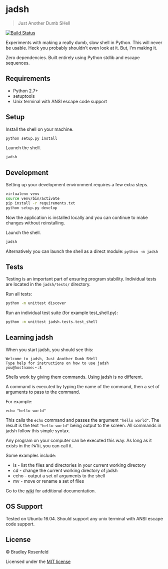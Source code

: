 # jadsh 

> Just Another Dumb SHell

[![Build Status](https://travis-ci.org/BoringCode/jadsh.svg?branch=master)](https://travis-ci.org/BoringCode/jadsh)

Experiments with making a really dumb, slow shell in Python. This will never be usable. Heck you probably shouldn't even look at it. But, I'm making it.

Zero dependencies. Built entirely using Python stdlib and escape sequences.

## Requirements

- Python 2.7+
- setuptools
- Unix terminal with ANSI escape code support

## Setup

Install the shell on your machine.

```bash
python setup.py install
```

Launch the shell.

```bash
jadsh
```

## Development

Setting up your development environment requires a few extra steps. 

```bash
virtualenv venv
source venv/bin/activate
pip install -r requirements.txt
python setup.py develop
```

Now the application is installed locally and you can continue to make changes without reinstalling.

Launch the shell.

```bash
jadsh
```

Alternatively you can launch the shell as a direct module: `python -m jadsh`

## Tests

Testing is an important part of ensuring program stability. Individual tests are located in the `jadsh/tests/` directory.

Run all tests:

```bash
python -m unittest discover
```

Run an individual test suite (for example test_shell.py):

```bash
python -m unittest jadsh.tests.test_shell
```

## Learning jadsh

When you start jadsh, you should see this:

```
Welcome to jadsh, Just Another Dumb SHell
Type help for instructions on how to use jadsh
you@hostname:~:$ 
```

Shells work by giving them commands. Using jadsh is no different.

A command is executed by typing the name of the command, then a set of arguments to pass to the command.

For example:

```
echo "hello world"
```

This calls the `echo` command and passes the argument `"hello world"`. The result is the text `"hello world"` being output to the screen. All commands in jadsh follow this simple syntax.

Any program on your computer can be executed this way. As long as it exists in the `PATH`, you can call it.

Some examples include:

- ls - list the files and directories in your current working directory
- cd - change the current working directory of jadsh
- echo - output a set of arguments to the shell
- mv - move or rename a set of files

Go to the [wiki](https://github.com/BoringCode/jadsh/wiki) for additional documentation.

## OS Support

Tested on Ubuntu 16.04. Should support any unix terminal with ANSI escape code support.

## License

&copy; Bradley Rosenfeld

Licensed under the [MIT license](https://github.com/BoringCode/jadsh/blob/master/LICENSE)
